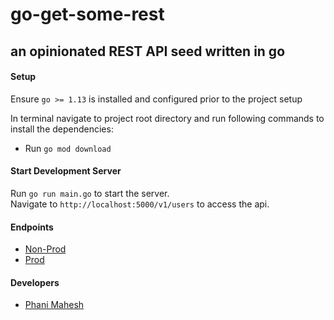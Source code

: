 # go-get-some-rest
## an opinionated REST API seed written in go

#### Setup
Ensure `go >= 1.13` is installed and configured prior to the project setup

In terminal navigate to project root directory and run following commands to install the dependencies:  
- Run `go mod download`  

#### Start Development Server
Run `go run main.go` to start the server.  
Navigate to `http://localhost:5000/v1/users` to access the api. 

#### Endpoints
- [Non-Prod](http://localhost:5000/v1/users)
- [Prod](http://localhost:5000/v1/users)

#### Developers 
- [Phani Mahesh](https://github.com/fourthofaugust)